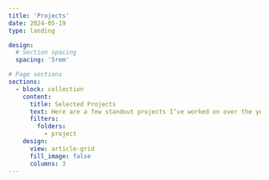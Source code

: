 ```yaml
---
title: 'Projects'
date: 2024-05-19
type: landing

design:
  # Section spacing
  spacing: '5rem'

# Page sections
sections:
  - block: collection
    content:
      title: Selected Projects
      text: Here are a few standout projects I’ve worked on over the years, from upgrading a college's entire network infrastructure to automating lead workflows for a SaaS company. Each one taught me something new—and made things work better for the people using them.
      filters:
        folders:
          - project
    design:
      view: article-grid
      fill_image: false
      columns: 3
---
```

